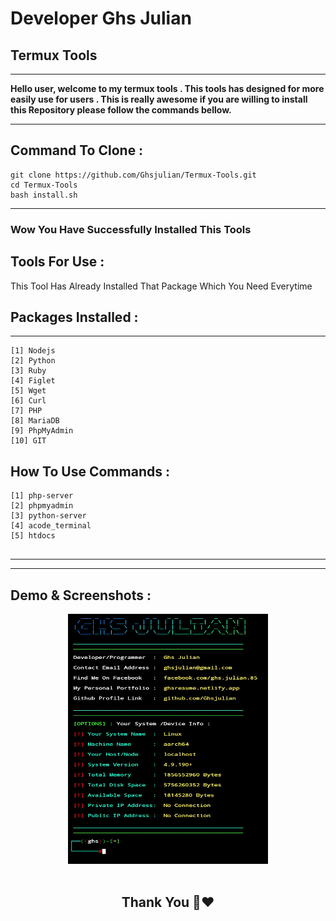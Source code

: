 # Developer Ghs Julian 

## Termux Tools 

--- 


**Hello user, welcome to my termux tools . This tools has designed for more easily use for users . This is really awesome if you are willing to install this Repository please follow the commands bellow.**

---

## Command To Clone : 
```
git clone https://github.com/Ghsjulian/Termux-Tools.git
cd Termux-Tools
bash install.sh
```
---

### Wow You Have Successfully Installed This Tools

## Tools For Use : 
This Tool Has Already Installed That Package Which You Need Everytime
## Packages Installed  : 

--- 

```
[1] Nodejs
[2] Python
[3] Ruby
[4] Figlet
[5] Wget
[6] Curl
[7] PHP
[8] MariaDB
[9] PhpMyAdmin
[10] GIT
```
## How To Use Commands : 
```
[1] php-server
[2] phpmyadmin
[3] python-server
[4] acode_terminal
[5] htdocs


```

---
--- 

## Demo & Screenshots : 
<center>
  <img src="ss/Screenshot_2024-03-23-22-24-46-83.jpg" width="320" height="400">
  <br/><br/>
  <h2>Thank You 🙏❤️ </h2>
</center>
